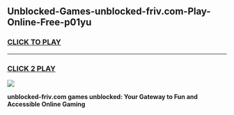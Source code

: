 
## Unblocked-Games-unblocked-friv.com-Play-Online-Free-p01yu
<h3>
<a href="https://premium76.site?title=unblocked-friv.com&ref=26A">CLICK TO PLAY</a></h3>
<hr>

<h3>
<a href="https://premium76.site?title=unblocked-friv.com&ref=26A">CLICK 2 PLAY</a>
  
</h3>

<a href="https://premium76.site?title=unblocked-friv.com&ref=26A"><img src="https://clearcache.store/games.png"></a>


**unblocked-friv.com games unblocked: Your Gateway to Fun and Accessible Online Gaming**
